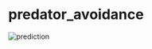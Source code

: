 # predator_avoidance

![prediction](https://raw.githubusercontent.com/weiyuhe/predator_avoidance/master/mcl_localization/only_prediction.gif)
